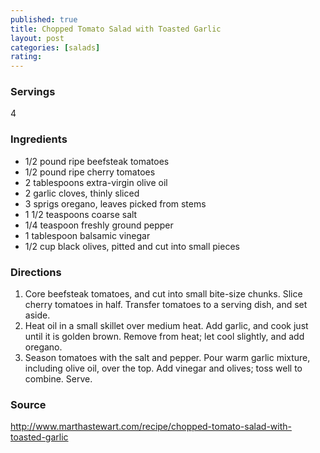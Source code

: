 ```yaml
---
published: true
title: Chopped Tomato Salad with Toasted Garlic
layout: post
categories: [salads]
rating: 
---
```

### Servings
4

### Ingredients
- 1/2 pound ripe beefsteak tomatoes
- 1/2 pound ripe cherry tomatoes
- 2 tablespoons extra-virgin olive oil
- 2 garlic cloves, thinly sliced
- 3 sprigs oregano, leaves picked from stems
- 1 1/2 teaspoons coarse salt
- 1/4 teaspoon freshly ground pepper
- 1 tablespoon balsamic vinegar
- 1/2 cup black olives, pitted and cut into small pieces




### Directions
1. Core beefsteak tomatoes, and cut into small bite-size chunks. Slice cherry tomatoes in half. Transfer tomatoes to a serving dish, and set aside.
2. Heat oil in a small skillet over medium heat. Add garlic, and cook just until it is golden brown. Remove from heat; let cool slightly, and add oregano.
3. Season tomatoes with the salt and pepper. Pour warm garlic mixture, including olive oil, over the top. Add vinegar and olives; toss well to combine. Serve.

### Source
<a href="http://www.marthastewart.com/recipe/chopped-tomato-salad-with-toasted-garlic" target="new">http://www.marthastewart.com/recipe/chopped-tomato-salad-with-toasted-garlic</a>
